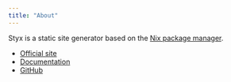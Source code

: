 ```yaml
---
title: "About"
---
```


Styx is a static site generator based on the [Nix package manager](http://nixos.org/nix/).

- [Official site](https://divnix.github.io/styx-site/)
- [Documentation](https://divnix.github.io/styx-site/documentation/)
- [GitHub](https://github.com/divnix/styx/)
